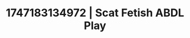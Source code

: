 ---
categories:
- Natural curves
- Erotic archetypes
- Satin sheets
- Flushed cheeks
- Squirting orgasm
image: /assets/images/1747183134972.jpg
layout: post
seo:
  description: Featured content with premium Scat Fetish, ABDL Play. HD images available.
  keywords: Scat Fetish, ABDL Play
  og_image: /assets/images/1747183134972.jpg
  schema_type: VisualArtwork
tags:
- ABDL Play
- Scat Fetish
- '#1747183134972'
title: 1747183134972 | Scat Fetish ABDL Play
---